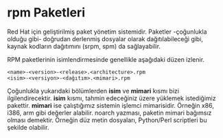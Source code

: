 # rpm Paketleri

Red Hat için geliştirilmiş paket yönetim sistemidir. Paketler -çoğunlukla olduğu gibi- doğrudan derlenmiş dosyalar olarak dağıtılabileceği gibi, kaynak kodların dağıtımını (srpm, spm) da sağlayabilir.

RPM paketlerinin isimlendirmesinde genellikle aşağıdaki düzen izlenir.


```
<name>-<version>-<release>.<architecture>.rpm
<isim>-<versiyon>-<dağıtım>.<mimari>.rpm
```

Çoğunlukla yukarıdaki bölümlerden **isim** ve **mimari** kısmı bizi ilgilendirecektir. **isim** kısmı, tahmin edeceğiniz üzere yüklemek istediğimiz pakettir. **mimari** ise çalıştığımız sistemin işlemci mimarisidir. Örneğin x86, i386, arm gibi değerler alabilir. noarch yazması, paketin mimari bağımsız olması demektir. Örneğin düz metin dosyaları, Python/Perl scriptleri bu şekilde olabilir.



